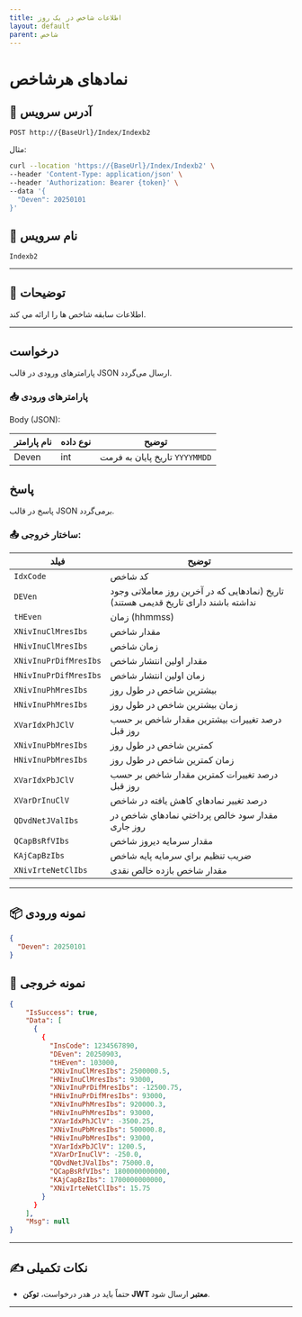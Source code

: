 ```yaml
---
title: اطلاعات شاخص در یک روز
layout: default
parent: شاخص
---
```


# نمادهای هرشاخص

## 📌 آدرس سرویس

```http
POST http://{BaseUrl}/Index/Indexb2
```

مثال:

```bash
curl --location 'https://{BaseUrl}/Index/Indexb2' \
--header 'Content-Type: application/json' \
--header 'Authorization: Bearer {token}' \
--data '{
  "Deven": 20250101
}'
```

## 🧾 نام سرویس

`Indexb2`

---

## 🎯 توضیحات

 اطلاعات سابقه شاخص ها را ارائه مي کند. 

---

## درخواست

پارامترهای ورودی در قالب JSON ارسال می‌گردد.

### 📥 پارامترهای ورودی

Body (JSON):

| نام پارامتر | نوع داده | توضیح |
|------ | --- | ------------------------------ |
| Deven | int | تاریخ پایان به فرمت `YYYYMMDD`|

## پاسخ

پاسخ در قالب JSON برمی‌گردد.

### 📤 ساختار خروجی:

| فیلد | توضیح |
|------|-------|
| `IdxCode` |  کد شاخص |
| `DEVen` | تاریخ (نمادهایی که در آخرین روز معاملاتی وجود نداشته باشند دارای تاریخ قدیمی هستند) |
| `tHEven`                     | زمان (hhmmss) |
| `XNivInuClMresIbs`           | مقدار شاخص |
| `HNivInuClMresIbs`           | زمان شاخص |
| `XNivInuPrDifMresIbs`        | مقدار اولين انتشار شاخص |
| `HNivInuPrDifMresIbs`        | زمان اولين انتشار شاخص |
| `XNivInuPhMresIbs`           | بيشترين شاخص در طول روز |
| `HNivInuPhMresIbs`           | زمان بيشترين شاخص در طول روز |
| `XVarIdxPhJClV`              | درصد تغييرات بيشترين مقدار شاخص بر حسب روز قبل |
| `XNivInuPbMresIbs`           | کمترين شاخص در طول روز |
| `HNivInuPbMresIbs`           | زمان کمترين شاخص در طول روز |
| `XVarIdxPbJClV`              | درصد تغييرات کمترين مقدار شاخص بر حسب روز قبل |
| `XVarDrInuClV`               | درصد تغيير نمادهاي کاهش يافته در شاخص |
| `QDvdNetJValIbs`             | مقدار سود خالص پرداختي نمادهاي شاخص در روز جاری |
| `QCapBsRfVIbs`               | مقدار سرمايه ديروز شاخص |
| `KAjCapBzIbs`                | ضريب تنظيم براي سرمايه پايه شاخص |
| `XNivIrteNetClIbs`           | مقدار شاخص بازده خالص نقدی|

---

## 📦 نمونه ورودی 

```json
{
  "Deven": 20250101
}
```

## 📄 نمونه خروجی

```json
{
    "IsSuccess": true,
    "Data": [
      {
        {
          "InsCode": 1234567890,
          "DEven": 20250903,
          "tHEven": 103000,
          "XNivInuClMresIbs": 2500000.5,
          "HNivInuClMresIbs": 93000,
          "XNivInuPrDifMresIbs": -12500.75,
          "HNivInuPrDifMresIbs": 93000,
          "XNivInuPhMresIbs": 920000.3,
          "HNivInuPhMresIbs": 93000,
          "XVarIdxPhJClV": -3500.25,
          "XNivInuPbMresIbs": 500000.8,
          "HNivInuPbMresIbs": 93000,
          "XVarIdxPbJClV": 1200.5,
          "XVarDrInuClV": -250.0,
          "QDvdNetJValIbs": 75000.0,
          "QCapBsRfVIbs": 1800000000000,
          "KAjCapBzIbs": 1700000000000,
          "XNivIrteNetClIbs": 15.75
        }
      }
    ],
    "Msg": null
}
```

---

## ✍️ نکات تکمیلی

- حتماً باید در هدر درخواست، **توکن JWT معتبر** ارسال شود.

---